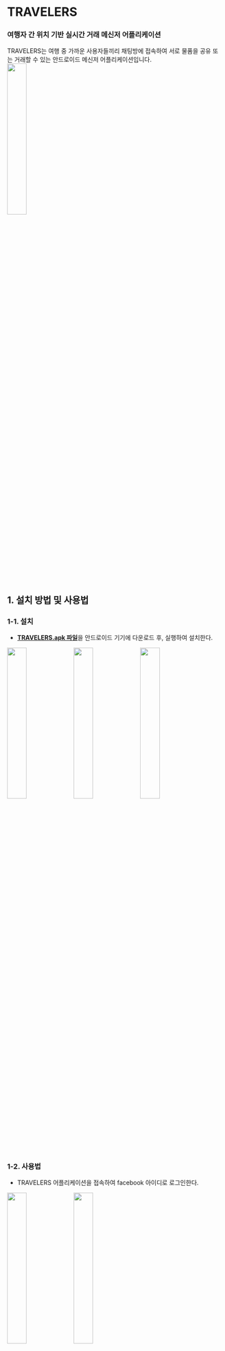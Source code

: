 # TRAVELERS

### 여행자 간 위치 기반 실시간 거래 메신저 어플리케이션

TRAVELERS는 여행 중 가까운 사용자들끼리 채팅방에 접속하여 서로 물품을 공유 또는 거래할 수 있는 안드로이드 메신저 어플리케이션입니다.
</br>
<img width="30%" src="https://user-images.githubusercontent.com/39793267/50155803-62980200-0310-11e9-83b8-549d186afec5.png">

</br>


## 1. 설치 방법 및 사용법

### 1-1. 설치
- [**TRAVELERS.apk 파일**](https://github.com/jae57/TRAVELERS_androidMessenger/blob/master/TRAVELERS.apk)을 안드로이드 기기에 다운로드 후, 실행하여 설치한다. 
<div>
<img width="30%" src="https://user-images.githubusercontent.com/39793267/50156749-e81cb180-0312-11e9-9056-9df2a3fabdca.png">
<img width="30%" src="https://user-images.githubusercontent.com/39793267/50156751-e94dde80-0312-11e9-8306-9ab8fa66b642.png">
<img width="30%" src="https://user-images.githubusercontent.com/39793267/50156754-ea7f0b80-0312-11e9-8c78-50cd21712ec9.png">
    </div>

### 1-2. 사용법
- TRAVELERS 어플리케이션을 접속하여 facebook 아이디로 로그인한다.
<div>
    <img width="30%" src="https://user-images.githubusercontent.com/39793267/50154935-0cc25a80-030e-11e9-9780-085732efa023.png">
    <img width="30%" src="https://user-images.githubusercontent.com/39793267/50154992-367b8180-030e-11e9-8688-f78aa859f7cc.png">
    </div>

- 본인의 위치 검색을 허용하여 실시간 위치를 탐색한다.
<div>
    <img width="30%" src="https://user-images.githubusercontent.com/39793267/50154259-32e6fb00-030c-11e9-9d9c-1a4ba3a41679.png">
    <img width="30%" src="https://user-images.githubusercontent.com/40630880/50207262-4ac48a80-03b1-11e9-867d-14732c336c83.PNG">
    </div>

- 전체 채팅방 목록을 확인하거나, 본인과 가까운 곳에 있는 사용자들이 생성한 채팅방을 확인한다.
<div>
    <img width="30%" src="https://user-images.githubusercontent.com/39793267/50155270-07194480-030f-11e9-831c-2848fad3f969.png">
    <img width="30%" src="https://user-images.githubusercontent.com/40630880/50207217-2f597f80-03b1-11e9-8004-b98d47b41dc6.PNG">
   </div>
- 관심 있는 채팅방에 채팅방 내에서 사용할 ID를 입력하여 접속하거나, 새롭게 채팅방을 만든다.
<div>
    <img width="30%" src="https://user-images.githubusercontent.com/39793267/50155321-257f4000-030f-11e9-99c6-6b742921ced8.png">
    <img width="30%" src="https://user-images.githubusercontent.com/39793267/50155325-27490380-030f-11e9-8dc5-02eb5d9cb39e.png">
    </div>

- 채팅방에서 사용자들과 거래한다.
<img width="30%" src="https://user-images.githubusercontent.com/39793267/50154417-9f61fa00-030c-11e9-9eb2-1e0ecb36d103.png">

</br>


## 2. 주요 기능

### 2-1. 페이스북 연동 로그인
여행 관련 콘텐츠들을 찾을 때 '페이스북'을 활용하는 경우가 많다고 판단하여 페이스북 아이디를 통해 어플리케이션에 쉽게 로그인 할 수 있도록 하였다. 

#### 2-1-1. 사용자 로그인 여부 체크
```
private CallbackManager callbackManager;
```
FacebookSdk에서 제공하는 CallbackManager 객체는 LoginActivity의 onActivityResult() 메소드를 호출하여 콜백 여부를 판단하고 사용자 데이터를 처리한다.
```
protected void onActivityResult(int requestCode, int resultCode, Intent data) {
    super.onActivityResult(requestCode, resultCode, data);
    callbackManager.onActivityResult(requestCode, resultCode, data);
}
```

#### 2-1-2. 사용자 로그인 성공 시
```
public void onSuccess(LoginResult loginResult) {
                GraphRequest graphRequest = GraphRequest.newMeRequest(loginResult.getAccessToken(), new GraphRequest.GraphJSONObjectCallback() {
                    @Override
                    public void onCompleted(JSONObject object, GraphResponse response) {
                        Log.v("result",object.toString());
                        Intent intent = new Intent(getApplicationContext(), MapActivity.class);
                        startActivity(intent);
                    }
                });

                Bundle parameters = new Bundle();
                parameters.putString("fields", "id,name,email,gender,birthday");
                graphRequest.setParameters(parameters);
                graphRequest.executeAsync();
            }
```
사용자 로그인이 성공적으로 이루어진 경우 onSuccess() 메소드를 통해 다음 Activity인 MapActivity로 전환된다.

</br>

### 2-2. 사용자 실시간 위치 탐색
본 어플의 목적이 여행 중 상품 거래인 만큼, 가까이 있는 사용자와 실시간으로 소통하고 거래를 진행하기 용이하도록 사용자 실시간 위치를 통해 채팅방 목록을 필터링하여 출력한다. 이는 구글 맵 API에서 제공하는 GPS와 Geocoding을 활용하여 사용자 위치를 얻어온 후, 같은 시 또는 도에서 진행하는 거래의 채팅방만 사용자가 볼 수 있도록 하였다.

#### 2-2-1. GPS 사용 퍼미션
```
@Override
public void onMapReady(GoogleMap googleMap) {

    Log.d(TAG, "onMapReady :");

    mGoogleMap = googleMap;


    //런타임 퍼미션 요청 대화상자나 GPS 활성 요청 대화상자 보이기전에
    //지도의 초기위치를 서울로 이동
    setDefaultLocation();

    //런타임 퍼미션 처리
    // 1. 위치 퍼미션을 가지고 있는지 체크
    int hasFineLocationPermission = ContextCompat.checkSelfPermission(this,
            Manifest.permission.ACCESS_FINE_LOCATION);
    int hasCoarseLocationPermission = ContextCompat.checkSelfPermission(this,
            Manifest.permission.ACCESS_COARSE_LOCATION);



    if (hasFineLocationPermission == PackageManager.PERMISSION_GRANTED &&
            hasCoarseLocationPermission == PackageManager.PERMISSION_GRANTED   ) {

        // 2. 이미 퍼미션을 가지고 있다면
        startLocationUpdates(); // 3. 위치 업데이트 시작


    }else {  // 3. 없다면 퍼미션 요청

        // 3-1. 사용자가 퍼미션 거부를 한 적이 있는 경우에는
        if (ActivityCompat.shouldShowRequestPermissionRationale(this, REQUIRED_PERMISSIONS[0])) {

            // 3-2. 요청을 진행하기 전에 사용자가에게 퍼미션이 필요한 이유를 설명
            Snackbar.make(mLayout, "이 앱을 실행하려면 위치 접근 권한이 필요합니다.",
                    Snackbar.LENGTH_INDEFINITE).setAction("확인", new View.OnClickListener() {

                @Override
                public void onClick(View view) {

                    // 3-3. 사용자에게 퍼미션 요청. 요청 결과는 onRequestPermissionResult에서 수신됩니다.
                    ActivityCompat.requestPermissions( MapActivity.this, REQUIRED_PERMISSIONS,
                            PERMISSIONS_REQUEST_CODE);
                }
            }).show();


        } else {
            // 3-4. 사용자가 퍼미션 거부를 한 적이 없는 경우에는 퍼미션 요청
            // 요청 결과는 onRequestPermissionResult에서 수신
            ActivityCompat.requestPermissions( this, REQUIRED_PERMISSIONS,
                    PERMISSIONS_REQUEST_CODE);
        }

    }

    mGoogleMap.getUiSettings().setMyLocationButtonEnabled(true);
    mGoogleMap.animateCamera(CameraUpdateFactory.zoomTo(15));
    mGoogleMap.setOnMapClickListener(new GoogleMap.OnMapClickListener() {

        @Override
        public void onMapClick(LatLng latLng) {

            Log.d( TAG, "onMapClick :");
        }
    });
}
```
onMapReady() 메소드에서는 사용자로부터 GPS 위치 탐색 퍼미션을 받는다. 사용자가 본 어플에서 위치 정보 사용을 허용한 경우 위치를 탐색하는 getCurrentAddress() 메소드를 호출할 수 있다.

#### 2-2-2. 사용자 현위치 탐색 및 저장
```
public String getCurrentAddress(LatLng latlng) {

    Geocoder geocoder = new Geocoder(this, Locale.getDefault());

    List<Address> addresses;

    try {

        addresses = geocoder.getFromLocation(
                latlng.latitude,
                latlng.longitude,
                1);
    } catch (IOException ioException) {
        // 네트워크 문제
        Toast.makeText(this, "지오코더 서비스 사용불가", Toast.LENGTH_LONG).show();
        return "지오코더 서비스 사용불가";
    } catch (IllegalArgumentException illegalArgumentException) {
        Toast.makeText(this, "잘못된 GPS 좌표", Toast.LENGTH_LONG).show();
        return "잘못된 GPS 좌표";

    }


    if (addresses == null || addresses.size() == 0) {
        Toast.makeText(this, "주소 미발견", Toast.LENGTH_LONG).show();
        return "주소 미발견";

    } else {
        Address address = addresses.get(0);
        myLocation = address.getAddressLine(0).toString();
        return myLocation;
    }

}
```
getCurrentAddress() 메소드에서는 Geocoder 객체를 생성하여 좌표를 주소로 변환한다. latlng 객체에서 경도와 위도를 인자로 전달받아 addresses에 변환된 주소를 저장한다.
```
if (locationList.size() > 0) {
    location = locationList.get(locationList.size() - 1);
    //location = locationList.get(0);

    currentPosition
            = new LatLng(location.getLatitude(), location.getLongitude());


    markerTitle = getCurrentAddress(currentPosition);
    markerTitle = markerTitle.replace("대한민국","");

    TextView address_view = (TextView) findViewById(R.id.address) ;
    address_view.setText(String.format(markerTitle));

    String markerSnippet = "위도:" + String.valueOf(location.getLatitude())
            + " 경도:" + String.valueOf(location.getLongitude());

    Log.d(TAG, "onLocationResult : " + markerSnippet);


    // 현재 위치에 마커 생성하고 이동
    setCurrentLocation(location, markerTitle, markerSnippet);

    mCurrentLocatiion = location;
}
```
onCreate() 메소드 안에서 반환받은 addresses를 인자로 넘겨 지도 위에 사용자 위치를 출력하는 setCurrentLocation() 메소드를 호출한다.

#### 2-2-3. 사용자 현위치 지도 위 출력
```
public void setCurrentLocation(Location location, String markerTitle, String markerSnippet) {

    if (currentMarker != null) currentMarker.remove();

    LatLng currentLatLng = new LatLng(location.getLatitude(), location.getLongitude());

    MarkerOptions markerOptions = new MarkerOptions();
    markerOptions.position(currentLatLng);
    markerOptions.title(markerTitle);
    markerOptions.snippet(markerSnippet);
    markerOptions.draggable(true);


    currentMarker = mGoogleMap.addMarker(markerOptions);

    CameraUpdate cameraUpdate = CameraUpdateFactory.newLatLng(currentLatLng);
    mGoogleMap.moveCamera(cameraUpdate);

}
```
setCurrentLocation() 메소드는 사용자의 현 위치를 지도 위의 Marker로 출력한다.

#### 2-2-4. MainActivity 호출
```
Button yesButton = (Button)findViewById(R.id.yesB);

    yesButton.setOnClickListener(new View.OnClickListener(){
        @Override
        public void onClick(View v){
            Intent intent_main = new Intent(MapActivity.this, MainActivity.class);
            intent_main.putExtra("user_addr",markerTitle);
            startActivity(intent_main);
        }
    });
```
사용자가 자신의 현 위치를 확인한 후 YES Button을 클릭하면 다음 Activity인 MainActivity로 전환하며, 이 때 사용자의 주소를 통해 채팅방 목록을 Filtering 하기 위해 user_addr을 추가 인자로 넘겨준다.

</br>

### 2-3. 채팅방 목록 출력
Cloud Firestore에서 전체 채팅방 목록을 불러와 MainActivity 화면의 AllChatFragment에 출력한다. 이 때 나타나는 채팅방 목록은 위의 메소드에서 전달받은 사용자 현 위치를 활용하여 자동으로 필터링된 결과이다.

#### 2-3-1. 채팅방 객체 생성
```
 public ChatRoom(String title, String hostName, String remains, String deadline, String content, String location){
        this.title = title;
        this.hostName = hostName;
        this.remains = remains;
        this.deadline = deadline;
        this.content = content;
        this.location = location;
        this.isComplete = false;

        Long tsLong = System.currentTimeMillis()/1000;
        String ts = tsLong.toString();

        this.timeStamp = ts;
    }
```
Firestore로부터 받아온 데이터를 담기 위한 채팅방 객체 클래스를 생성한다.

#### 2-3-2. 채팅방 목록 Fragment
```
        adapter = new FirestoreRecyclerAdapter<ChatRoom, ChatViewHolder>(options) {
            public void onBindViewHolder(ChatViewHolder holder, int position, ChatRoom model){
                holder.roomContent.setText(model.getContent());
                holder.roomDeadline.setText(model.getDeadline());
                holder.roomLocation.setText(model.getLocation());
                holder.roomTitle.setText(model.getTitle());
            }
            public ChatViewHolder onCreateViewHolder(ViewGroup group, int i){
                View view = LayoutInflater.from(group.getContext()).inflate(R.layout.item_chatroom, group, false);
                final ChatViewHolder viewHolder = new ChatViewHolder(view);

                view.setOnClickListener(new View.OnClickListener(){
                    public void onClick(View view){
                        Intent intent = new Intent(view.getContext(), ChatActivity.class);
                        intent.putExtra("chat_room_name", viewHolder.roomTitle.getText());
                        startActivity(intent);
                        Toast.makeText(getActivity(),viewHolder.getAdapterPosition()+"!", Toast.LENGTH_SHORT).show();
                    }
                });
                return viewHolder;
            }
        };
```
FirestoreRecyclerView를 구현한 AllChatFragment가 ViewPager의 요소로  

#### 2-3-3. 채팅방 목록 필터링
```
private Query filterQuery(Query q){
    StringTokenizer st = new StringTokenizer(user_addr, " ");
    String key = st.nextToken();
    return q.whereEqualTo("location",key);
}
```
MapActivity에서 저장한 user_addr를 StringTokenizer로 단어 별로 분리한 후, 맨 앞 Token인 시,도 이름만 저장한다. Cloud Firestore adapter로 받아온 chatrooms 목록 중 location이 같은 시 또는 도인 채팅방만 Query 형태로 반환한다.


</br>

### 2-4. 새로운 채팅방 개설 
MainActivity에서 새로운 채팅방 개설을 위한 FAB를 클릭한 경우 CreateRoomActivity로 전환된다.

```
FirebaseFirestore db = FirebaseFirestore.getInstance();
```
채팅방 목록이 저장되어 있는 Firestore에 접근하기 위해 FirebaseFirestore 객체를 생성한다.
```
    public void onClick(View v){
        if(v == deadlineView){
            Calendar c= Calendar.getInstance();
            year = c.get(Calendar.YEAR);
            month = c.get(Calendar.MONTH);
            day = c.get(Calendar.DAY_OF_MONTH);
            DatePickerDialog datePickerDialog = new DatePickerDialog(this,
                    new DatePickerDialog.OnDateSetListener(){
                        public void onDateSet(DatePicker view, int year, int monthOfYear, int dayOfMonth){
                            deadlineView.setText(year+"년"+monthOfYear+"월"+dayOfMonth+"일");
                        }
                    }, year, month+1, day);
            datePickerDialog.show();

        }else if(v == createBtn){
            String title = titleView.getText().toString();
            String remains = remainsView.getText().toString();
            String content = contentView.getText().toString();
            String deadline = deadlineView.getText().toString();

            Intent intent = getIntent();
            intent.putExtra("title",title);
            intent.putExtra("remains",remains);
            intent.putExtra("location",location);
            ChatRoom room = new ChatRoom(title, "ME", remains, deadline, content, location);
            db.collection("chatrooms").add(room);
            setResult(RESULT_OK,intent);
            finish();
        }
    }
```
화면의 필드로부터 사용자가 입력한 값을 가져와 새로운 ChatRoom 객체를 생성하고, 이를 Firestore에 채팅방으로 추가한다. 이 때 채팅방 이름, 잔여 수량, 상세 정보는 텍스트 필드에서 입력을 받아 오고, 유효기간은 Calander 객체를 활용하여 입력받는다. 또한, 물건 거래 위치는 Spinner로 정해진 옵션으로만 입력을 받아 위치 기반 필터링에 용이하도록 하였다.

</br>

### 2-5. 채팅방 내 거래
```
private DatabaseReference ref = FirebaseDatabase.getInstance().getReference().getRoot();
```
Firebase의 Realtime Database를 연결한다.

```
private void createUserName() {
        AlertDialog.Builder builder = new AlertDialog.Builder(this);
        builder.setTitle("채팅방에 사용할 ID를 입력하세요.");

        final EditText builder_input = new EditText(this);

        builder.setView(builder_input);
        builder.setPositiveButton("확인", new DialogInterface.OnClickListener() {
            @Override public void onClick(DialogInterface dialogInterface, int i) {
                chat_user_name = builder_input.getText().toString();
                Map<String,Object> map = new HashMap<String,Object>();
                map.put(chat_room_name,"");
                ref.updateChildren(map);

            }
        });

        builder.setNegativeButton("취소", new DialogInterface.OnClickListener() {
            @Override public void onClick(DialogInterface dialogInterface, int i) {
                dialogInterface.cancel();
                // 취소를 누르면 이름을 입력할 때 까지 요청
                createUserName();
            }
        });
        builder.show();
    }
```
채팅방 이름은 Intent를 통해 넘겨받고, 채팅방에서 사용할 ID는 사용자로부터 직접 입력받아 채팅방을 생성한다. 


```
button.setOnClickListener(new View.OnClickListener() {
            @Override public void onClick(View view) {

                Map<String, Object> map = new HashMap<String, Object>();
                key = reference.push().getKey();
                
                reference.updateChildren(map);
                DatabaseReference root = reference.child(key);

                Map<String, Object> objectMap = new HashMap<String, Object>();
                objectMap.put("name", chat_user_name);
                objectMap.put("message", editText.getText().toString());

                root.updateChildren(objectMap);

                editText.setText("");
            }
        });
```
사용자가 전송 버튼을 누를 때마다 채팅방 이름과 사용자 이름을 맵으로 저장한다. 또한 누를 때마다 root.updateChildren() 메소드를 호출하여 "사용자 이름 : 메세지 내용" 형태로 화면에 추가하고 업데이트한다.

</br>

## 3. 사용 오픈 소스 
- [Firebase의 Realtime Database를 이용한 채팅방 App](https://github.com/peanutsando/FirebaseChatRoom)
- [페이스북 로그인 API](https://developers.facebook.com/docs/facebook-login/)
- [구글 지도 API](https://developers.google.com/maps/documentation/android-sdk/intro?hl=ko)

</br>

## 4. 개발자 정보

- 1315024 김지혜(jae57) : 데이터베이스 연동 및 채팅방 목록 시각화, 최종발표자
- 1515047 이승연 (ssyylee729) : 페이스북 연동 로그인 화면 제작, Google Map API 이용한 사용자 위치 검색, 중간발표자
- 1717009 김지우 (bxrlxy) : 위치 기반 채팅방 필터링, README.md 작성, 최종발표자
- 1771056 허선(sunpaka1018) : 사용자 인터페이스 디자인, 중간발표자

</br>

## 5. 라이센스

* [Apache 2.0 License](https://github.com/jae57/TRAVELERS_androidMessenger/blob/master/LICENSE)
